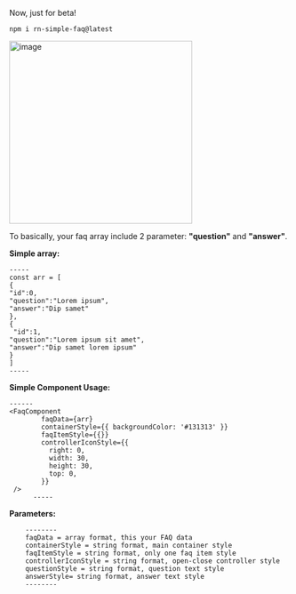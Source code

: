  Now, just for beta!
  
  `npm i rn-simple-faq@latest`
  
  <img width="329" alt="image" src="https://user-images.githubusercontent.com/92387865/208238202-e5570116-1d3f-47e1-b3fd-bef82e124145.png">

  
  To basically, your faq array include 2 parameter: **"question"** and **"answer"**. 
  
  **Simple array:**
  
    -----
    const arr = [
    {
    "id":0,
    "question":"Lorem ipsum",
    "answer":"Dip samet"
    },
    {
     "id":1,
    "question":"Lorem ipsum sit amet",
    "answer":"Dip samet lorem ipsum"
    }
    ]
    -----
  
  
  **Simple Component  Usage:**
  
    ------
    <FaqComponent
            faqData={arr}
            containerStyle={{ backgroundColor: '#131313' }}
            faqItemStyle={{}}
            controllerIconStyle={{
              right: 0,
              width: 30,
              height: 30,
              top: 0,
            }}
     />
          -----
          
 **Parameters:**        
          
        --------
        faqData = array format, this your FAQ data
        containerStyle = string format, main container style
        faqItemStyle = string format, only one faq item style
        controllerIconStyle = string format, open-close controller style
        questionStyle = string format, question text style
        answerStyle= string format, answer text style
        --------
